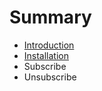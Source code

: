 # Summary

* [Introduction](README.md)
* [Installation](installation.md)
* Subscribe
* Unsubscribe

